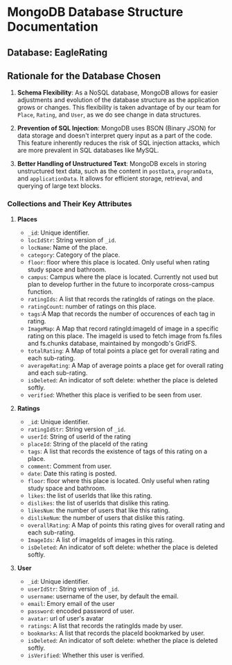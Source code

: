 # MongoDB Database Structure Documentation

## Database: EagleRating

## Rationale for the Database Chosen

1. **Schema Flexibility**: As a NoSQL database, MongoDB allows for easier adjustments and evolution of the database structure as the application grows or changes. This flexibility is taken advantage of by our team for `Place`, `Rating`, and `User`, as we do see change in data structures. 

2. **Prevention of SQL Injection**: MongoDB uses BSON (Binary JSON) for data storage and doesn't interpret query input as a part of the code. This feature inherently reduces the risk of SQL injection attacks, which are more prevalent in SQL databases like MySQL. 

3. **Better Handling of Unstructured Text**: MongoDB excels in storing unstructured text data, such as the content in `postData`, `programData`, and `applicationData`. It allows for efficient storage, retrieval, and querying of large text blocks.

### Collections and Their Key Attributes

1. **Places** 
   - `_id`: Unique identifier.
   - `locIdStr`: String version of `_id`.
   - `locName`: Name of the place.
   - `category`: Category of the place.
   - `floor`: floor where this place is located. Only useful when rating study space and bathroom.
   - `campus`: Campus where the place is located. Currently not used but plan to develop further in the future to incorporate cross-campus function.
   - `ratingIds`: A list that records the ratingIds of ratings on the place.
   - `ratingCount`: number of ratings on this place.
   - `tags`:A Map that records the number of occurences of each tag in rating.
   - `ImageMap`: A Map that record ratingId:imageId of image in a specific rating on this place. The imageId is used to fetch image from fs.files and fs.chunks database, maintained by mongodb's GridFS.
   - `totalRating`: A Map of total points a place get for overall rating and each sub-rating.
   - `averageRating`: A Map of average points a place get for overall rating and each sub-rating.
   - `isDeleted`: An indicator of soft delete: whether the place is deleted softly.
   - `verified`: Whether this place is verified to be seen from user.

2. **Ratings** 
   - `_id`: Unique identifier.
   - `ratingIdStr`: String version of `_id`.
   - `userId`: String of userId of the rating
   - `placeId`: String of the placeId of the rating
   - `tags`: A list that records the existence of tags of this rating on a place.
   - `comment`: Comment from user.
   - `date`: Date this rating is posted.
   - `floor`: floor where this place is located. Only useful when rating study space and bathroom.
   - `likes`: the list of userIds that like this rating.
   - `dislikes`: the list of userIds that dislike this rating.
   - `likesNum`: the number of users that like this rating.
   - `dislikeNum`: the number of users that dislike this rating.
   - `overallRating`: A Map of points this rating gives for overall rating and each sub-rating.
   - `ImageIds`: A list of imageIds of images in this rating.
   - `isDeleted`: An indicator of soft delete: whether the place is deleted softly.

3. **User** 
   - `_id`: Unique identifier.
   - `userIdStr`: String version of `_id`.
   - `username`: username of the user, by default the email.
   - `email`: Emory email of the user
   - `password`: encoded password of user.
   - `avatar`: url of user's avatar
   - `ratings`: A list that records the ratingIds made by user.
   - `bookmarks`: A list that records the placeId bookmarked by user.
   - `isDeleted`: An indicator of soft delete: whether the place is deleted softly.
   - `isVerified`: Whether this user is verified.


